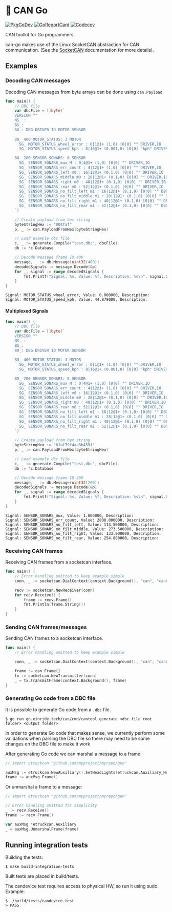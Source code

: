 :electric_plug: CAN Go
======================

[![PkgGoDev](https://pkg.go.dev/badge/go.einride.tech/can)](https://pkg.go.dev/go.einride.tech/can) [![GoReportCard](https://goreportcard.com/badge/go.einride.tech/can)](https://goreportcard.com/report/go.einride.tech/can) [![Codecov](https://codecov.io/gh/einride/can-go/branch/master/graph/badge.svg)](https://codecov.io/gh/einride/can-go)

CAN toolkit for Go programmers.

can-go makes use of the Linux SocketCAN abstraction for CAN communication. (See the [SocketCAN](https://www.kernel.org/doc/Documentation/networking/can.txt) documentation for more details).

Examples
--------

### Decoding CAN messages

Decoding CAN messages from byte arrays can be done using `can.Payload`  

```go
func main() {
	// DBC file
	var dbcFile = []byte(`
	VERSION ""
    NS_ :
    BS_:
    BU_: DBG DRIVER IO MOTOR SENSOR
    
    BO_ 400 MOTOR_STATUS: 3 MOTOR
	  SG_ MOTOR_STATUS_wheel_error : 0|1@1+ (1,0) [0|0] "" DRIVER,IO
	  SG_ MOTOR_STATUS_speed_kph : 8|16@1+ (0.001,0) [0|0] "kph" DRIVER,IO

	BO_ 200 SENSOR_SONARS: 8 SENSOR
	  SG_ SENSOR_SONARS_mux M : 0|4@1+ (1,0) [0|0] "" DRIVER,IO
	  SG_ SENSOR_SONARS_err_count : 4|12@1+ (1,0) [0|0] "" DRIVER,IO
	  SG_ SENSOR_SONARS_left m0 : 16|12@1+ (0.1,0) [0|0] "" DRIVER,IO
	  SG_ SENSOR_SONARS_middle m0 : 28|12@1+ (0.1,0) [0|0] "" DRIVER,IO
	  SG_ SENSOR_SONARS_right m0 : 40|12@1+ (0.1,0) [0|0] "" DRIVER,IO
	  SG_ SENSOR_SONARS_rear m0 : 52|12@1+ (0.1,0) [0|0] "" DRIVER,IO
	  SG_ SENSOR_SONARS_no_filt_left m1 : 16|12@1+ (0.1,0) [0|0] "" DBG
	  SG_ SENSOR_SONARS_no_filt_middle m1 : 28|12@1+ (0.1,0) [0|0] "" DBG
	  SG_ SENSOR_SONARS_no_filt_right m1 : 40|12@1+ (0.1,0) [0|0] "" DBG
	  SG_ SENSOR_SONARS_no_filt_rear m1 : 52|12@1+ (0.1,0) [0|0] "" DBG
    `)

	// Create payload from hex string
	byteStringHex := "004faf"
	p, _ := can.PayloadFromHex(byteStringHex)

	// Load example dbc file
	c, _ := generate.Compile("test.dbc", dbcFile)
	db := *c.Database

	// Decode message frame ID 400
	message, _ := db.Message(uint32(400))
	decodedSignals := message.Decode(&p)
	for _, signal := range decodedSignals {
		fmt.Printf("Signal: %s, Value: %f, Description: %s\n", signal.Signal.Name, signal.Value, signal.Description)
	}
}
```

```
Signal: MOTOR_STATUS_wheel_error, Value: 0.000000, Description: 
Signal: MOTOR_STATUS_speed_kph, Value: 44.879000, Description: 
```  

#### Multiplexed Signals  

```go
func main() {
	// DBC file
	var dbcFile = []byte(`
	VERSION ""
    NS_ :
    BS_:
    BU_: DBG DRIVER IO MOTOR SENSOR
    
    BO_ 400 MOTOR_STATUS: 3 MOTOR
	  SG_ MOTOR_STATUS_wheel_error : 0|1@1+ (1,0) [0|0] "" DRIVER,IO
	  SG_ MOTOR_STATUS_speed_kph : 8|16@1+ (0.001,0) [0|0] "kph" DRIVER,IO

	BO_ 200 SENSOR_SONARS: 8 SENSOR
	  SG_ SENSOR_SONARS_mux M : 0|4@1+ (1,0) [0|0] "" DRIVER,IO
	  SG_ SENSOR_SONARS_err_count : 4|12@1+ (1,0) [0|0] "" DRIVER,IO
	  SG_ SENSOR_SONARS_left m0 : 16|12@1+ (0.1,0) [0|0] "" DRIVER,IO
	  SG_ SENSOR_SONARS_middle m0 : 28|12@1+ (0.1,0) [0|0] "" DRIVER,IO
	  SG_ SENSOR_SONARS_right m0 : 40|12@1+ (0.1,0) [0|0] "" DRIVER,IO
	  SG_ SENSOR_SONARS_rear m0 : 52|12@1+ (0.1,0) [0|0] "" DRIVER,IO
	  SG_ SENSOR_SONARS_no_filt_left m1 : 16|12@1+ (0.1,0) [0|0] "" DBG
	  SG_ SENSOR_SONARS_no_filt_middle m1 : 28|12@1+ (0.1,0) [0|0] "" DBG
	  SG_ SENSOR_SONARS_no_filt_right m1 : 40|12@1+ (0.1,0) [0|0] "" DBG
	  SG_ SENSOR_SONARS_no_filt_rear m1 : 52|12@1+ (0.1,0) [0|0] "" DBG
    `)

	// Create payload from hex string
	byteStringHex := "01af79f4aa3b459f"
	p, _ := can.PayloadFromHex(byteStringHex)

	// Load example dbc file
	c, _ := generate.Compile("test.dbc", dbcFile)
	db := *c.Database

	// Decode message frame ID 200
	message, _ := db.Message(uint32(200))
	decodedSignals := message.Decode(&p)
	for _, signal := range decodedSignals {
		fmt.Printf("Signal: %s, Value: %f, Description: %s\n", signal.Signal.Name, signal.Value, signal.Description)
	}
}
```  

```
Signal: SENSOR_SONARS_mux, Value: 1.000000, Description: 
Signal: SENSOR_SONARS_err_count, Value: 2800.000000, Description: 
Signal: SENSOR_SONARS_no_filt_left, Value: 114.500000, Description: 
Signal: SENSOR_SONARS_no_filt_middle, Value: 273.500000, Description: 
Signal: SENSOR_SONARS_no_filt_right, Value: 133.900000, Description: 
Signal: SENSOR_SONARS_no_filt_rear, Value: 254.800000, Description: 
```

### Receiving CAN frames

Receiving CAN frames from a socketcan interface.

```go
func main() {
	// Error handling omitted to keep example simple
	conn, _ := socketcan.DialContext(context.Background(), "can", "can0")

	recv := socketcan.NewReceiver(conn)
	for recv.Receive() {
		frame := recv.Frame()
		fmt.Println(frame.String())
	}
}
```

### Sending CAN frames/messages

Sending CAN frames to a socketcan interface.

```go
func main() {
	// Error handling omitted to keep example simple

	conn, _ := socketcan.DialContext(context.Background(), "can", "can0")

	frame := can.Frame{}
	tx := socketcan.NewTransmitter(conn)
	_ = tx.TransmitFrame(context.Background(), frame)
}
```

### Generating Go code from a DBC file

It is possible to generate Go code from a `.dbc` file.

```
$ go run go.einride.tech/can/cmd/cantool generate <dbc file root folder> <output folder>
```

In order to generate Go code that makes sense, we currently perform some validations when parsing the DBC file so there may need to be some changes on the DBC file to make it work

After generating Go code we can marshal a message to a frame:

```go
// import etruckcan "github.com/myproject/myrepo/gen"

auxMsg := etruckcan.NewAuxiliary().SetHeadLights(etruckcan.Auxiliary_HeadLights_LowBeam)
frame := auxMsg.Frame()
```

Or unmarshal a frame to a message:

```go
// import etruckcan "github.com/myproject/myrepo/gen"

// Error handling omitted for simplicity
_ := recv.Receive()
frame := recv.Frame()

var auxMsg *etruckcan.Auxiliary
_ = auxMsg.UnmarshalFrame(frame)

```

Running integration tests
-------------------------

Building the tests:

```
$ make build-integration-tests
```

Built tests are placed in build/tests.

The candevice test requires access to physical HW, so run it using sudo. Example:

```
$ ./build/tests/candevice.test
> PASS
```
